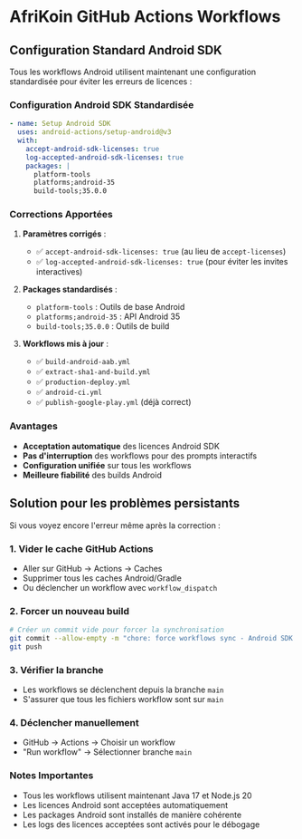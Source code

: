 # AfriKoin GitHub Actions Workflows

## Configuration Standard Android SDK

Tous les workflows Android utilisent maintenant une configuration standardisée pour éviter les erreurs de licences :

### Configuration Android SDK Standardisée

```yaml
- name: Setup Android SDK
  uses: android-actions/setup-android@v3
  with:
    accept-android-sdk-licenses: true
    log-accepted-android-sdk-licenses: true
    packages: |
      platform-tools
      platforms;android-35
      build-tools;35.0.0
```

### Corrections Apportées

1. **Paramètres corrigés** :
   - ✅ `accept-android-sdk-licenses: true` (au lieu de `accept-licenses`)
   - ✅ `log-accepted-android-sdk-licenses: true` (pour éviter les invites interactives)

2. **Packages standardisés** :
   - `platform-tools` : Outils de base Android
   - `platforms;android-35` : API Android 35
   - `build-tools;35.0.0` : Outils de build

3. **Workflows mis à jour** :
   - ✅ `build-android-aab.yml`
   - ✅ `extract-sha1-and-build.yml`
   - ✅ `production-deploy.yml`
   - ✅ `android-ci.yml`
   - ✅ `publish-google-play.yml` (déjà correct)

### Avantages

- **Acceptation automatique** des licences Android SDK
- **Pas d'interruption** des workflows pour des prompts interactifs
- **Configuration unifiée** sur tous les workflows
- **Meilleure fiabilité** des builds Android

## Solution pour les problèmes persistants

Si vous voyez encore l'erreur même après la correction :

### 1. Vider le cache GitHub Actions
- Aller sur GitHub → Actions → Caches
- Supprimer tous les caches Android/Gradle
- Ou déclencher un workflow avec `workflow_dispatch`

### 2. Forcer un nouveau build
```bash
# Créer un commit vide pour forcer la synchronisation
git commit --allow-empty -m "chore: force workflows sync - Android SDK fix"
git push
```

### 3. Vérifier la branche
- Les workflows se déclenchent depuis la branche `main`
- S'assurer que tous les fichiers workflow sont sur `main`

### 4. Déclencher manuellement
- GitHub → Actions → Choisir un workflow
- "Run workflow" → Sélectionner branche `main`

### Notes Importantes

- Tous les workflows utilisent maintenant Java 17 et Node.js 20
- Les licences Android sont acceptées automatiquement
- Les packages Android sont installés de manière cohérente
- Les logs des licences acceptées sont activés pour le débogage
